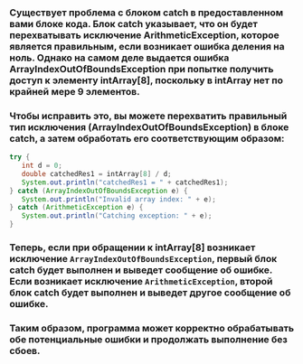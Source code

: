### Существует проблема с блоком catch в предоставленном вами блоке кода. Блок catch указывает, что он будет перехватывать исключение ArithmeticException, которое является правильным, если возникает ошибка деления на ноль. Однако на самом деле выдается ошибка ArrayIndexOutOfBoundsException при попытке получить доступ к элементу intArray[8], поскольку в intArray нет по крайней мере 9 элементов.

### Чтобы исправить это, вы можете перехватить правильный тип исключения (ArrayIndexOutOfBoundsException) в блоке catch, а затем обработать его соответствующим образом:
```Java
try {
   int d = 0;
   double catchedRes1 = intArray[8] / d;
   System.out.println("catchedRes1 = " + catchedRes1);
} catch (ArrayIndexOutOfBoundsException e) {
   System.out.println("Invalid array index: " + e);
} catch (ArithmeticException e) {
   System.out.println("Catching exception: " + e);
}
```

### Теперь, если при обращении к intArray[8] возникает исключение `ArrayIndexOutOfBoundsException`, первый блок catch будет выполнен и выведет сообщение об ошибке. Если возникает исключение `ArithmeticException`, второй блок catch будет выполнен и выведет другое сообщение об ошибке.

### Таким образом, программа может корректно обрабатывать обе потенциальные ошибки и продолжать выполнение без сбоев.